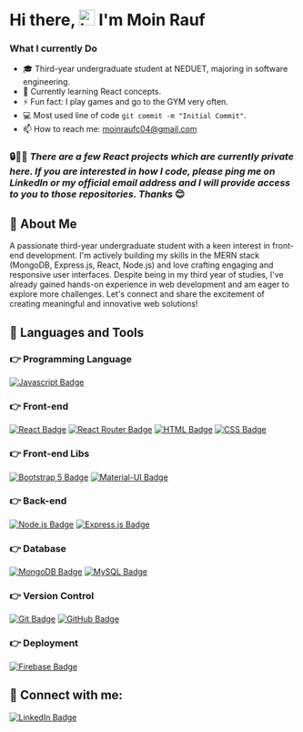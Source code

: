 # Hi there, <img src="https://user-images.githubusercontent.com/1303154/88677602-1635ba80-d120-11ea-84d8-d263ba5fc3c0.gif" width="28px" height="28px" alt="hi"> I'm Moin Rauf

###  What I currently Do

- 🎓 Third-year undergraduate student at NEDUET, majoring in software engineering.
- 🌱 Currently learning React concepts.
- ⚡ Fun fact: I play games and go to the GYM very often.
- 💻 Most used line of code `git commit -m "Initial Commit"`.
- 📫 How to reach me: moinraufc04@gmail.com

### 🔒👨‍💻 *There are a few React projects which are currently private here. If you are interested in how I code, please ping me on LinkedIn or my official email address and I will provide access to you to those repositories. Thanks* 😊 

## 👋 About Me

A passionate third-year undergraduate student with a keen interest in front-end development. I'm actively building my skills in the MERN stack (MongoDB, Express.js, React, Node.js) and love crafting engaging and responsive user interfaces. Despite being in my third year of studies, I've already gained hands-on experience in web development and am eager to explore more challenges. Let's connect and share the excitement of creating meaningful and innovative web solutions!

## 🚀 Languages and Tools

### 👉 Programming Language

[![Javascript Badge](https://img.shields.io/badge/-Javascript-F0DB4F?style=for-the-badge&labelColor=black&logo=javascript&logoColor=F0DB4F)](#)

### 👉 Front-end

[![React Badge](https://img.shields.io/badge/-React-61DBFB?style=for-the-badge&labelColor=black&logo=react&logoColor=61DBFB)](#)
[![React Router Badge](https://img.shields.io/badge/-React_Router-CA4245?style=for-the-badge&labelColor=black&logo=react-router&logoColor=CA4245)](#)
[![HTML Badge](https://img.shields.io/badge/-HTML5-E34F26?style=for-the-badge&labelColor=black&logo=html5&logoColor=E34F26)](#)
[![CSS Badge](https://img.shields.io/badge/-CSS3-1572B6?style=for-the-badge&labelColor=black&logo=css3&logoColor=1572B6)](#)

### 👉 Front-end Libs

[![Bootstrap 5 Badge](https://img.shields.io/badge/-Bootstrap_5-7952B3?style=for-the-badge&labelColor=black&logo=bootstrap&logoColor=7952B3)](https://getbootstrap.com/docs/5.0/)
[![Material-UI Badge](https://img.shields.io/badge/-Material_UI-0081CB?style=for-the-badge&labelColor=black&logo=material-ui&logoColor=0081CB)](https://material-ui.com/)

### 👉 Back-end

[![Node.js Badge](https://img.shields.io/badge/-Node.js-339933?style=for-the-badge&labelColor=black&logo=node.js&logoColor=339933)](#)
[![Express.js Badge](https://img.shields.io/badge/-Express.js-000000?style=for-the-badge&labelColor=black&logo=express&logoColor=white)](#)

### 👉 Database

[![MongoDB Badge](https://img.shields.io/badge/-MongoDB-47A248?style=for-the-badge&labelColor=black&logo=mongodb&logoColor=47A248)](#)
[![MySQL Badge](https://img.shields.io/badge/-MySQL-4479A1?style=for-the-badge&labelColor=black&logo=mysql&logoColor=4479A1)](#)

### 👉 Version Control

[![Git Badge](https://img.shields.io/badge/-Git-F05032?style=for-the-badge&labelColor=black&logo=git&logoColor=F05032)](#)
[![GitHub Badge](https://img.shields.io/badge/-GitHub-181717?style=for-the-badge&labelColor=181717&logo=github&logoColor=white)](#)

### 👉 Deployment

[![Firebase Badge](https://img.shields.io/badge/-Firebase-FFCA28?style=for-the-badge&labelColor=black&logo=firebase&logoColor=FFCA28)](#)

## 🤝 Connect with me:

[![LinkedIn Badge](https://img.shields.io/badge/-LinkedIn-0077B5?style=for-the-badge&labelColor=black&logo=linkedin&logoColor=0077B5)](https://www.linkedin.com/in/moin-rauf-b9bbaa295/)
